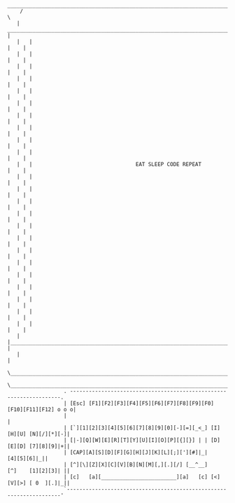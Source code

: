 
         ________________________________________________________________________________________________
        /                                                                                                \
       |    _________________________________________________________________________________________     |
       |   |                                                                                         |    |
       |   |                                                                                         |    |
       |   |                                                                                         |    |
       |   |                                                                                         |    |
       |   |                                                                                         |    |
       |   |                                                                                         |    |
       |   |                                                                                         |    |
       |   |                                                                                         |    |
       |   |                                                                                         |    |
       |   |                                                                                         |    |
       |   |                                 EAT SLEEP CODE REPEAT                                   |    |
       |   |                                                                                         |    |
       |   |                                                                                         |    |
       |   |                                                                                         |    |
       |   |                                                                                         |    |
       |   |                                                                                         |    |
       |   |                                                                                         |    |
       |   |                                                                                         |    |
       |   |                                                                                         |    |
       |   |                                                                                         |    |
       |   |                                                                                         |    |
       |   |                                                                                         |    |
       |   |                                                                                         |    |
       |   |                                                                                         |    |
       |   |_________________________________________________________________________________________|    |
       |                                                                                                  |
        \________________________________________________________________________________________________/
               \__________________________________________________________________________________/ 
                      . -------------------------------------------------------------------.        
                      | [Esc] [F1][F2][F3][F4][F5][F6][F7][F8][F9][F0][F10][F11][F12] o o o|          
                      |                                                                    |        
                      | [`][1][2][3][4][5][6][7][8][9][0][-][=][_<_] [I][H][U] [N][/][*][-]|        
                      | [|-][Q][W][E][R][T][Y][U][I][O][P][{][}] | | [D][E][D] [7][8][9]|+||        
                      | [CAP][A][S][D][F][G][H][J][K][L][;]['][#]|_|           [4][5][6]|_||        
                      | [^][\][Z][X][C][V][B][N][M][,][.][/] [__^__]    [^]    [1][2][3]| ||        
                      | [c]   [a][________________________][a]   [c] [<][V][>] [ 0  ][.]|_||        
                      `--------------------------------------------------------------------'

